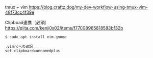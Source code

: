 tmux + vim
https://blog.craftz.dog/my-dev-workflow-using-tmux-vim-48f73cc4f39e

Clipboad連携（必須）
https://qiita.com/kenji0x02/items/f77008985818583bf32b
```
$ sudo apt install vim-gnome

.vimrcへの追記
set clipboard=unnamedplus
```
